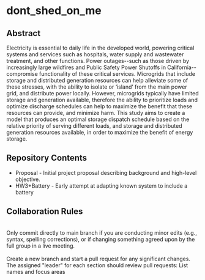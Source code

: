 # dont_shed_on_me

## Abstract

Electricity is essential to daily life in the developed world, powering critical systems and services such as hospitals, water supply and wastewater treatment, and other functions. Power outages--such as those driven by increasingly large wildfires and Public Safety Power Shutoffs in California--compromise functionality of these critical services. Microgrids that include storage and distributed generation resources can help alleviate some of these stresses, with the ability to isolate or ‘island’ from the main power grid, and distribute power locally. However, microgrids typically have limited storage and generation available, therefore the ability to prioritize loads and optimize discharge schedules can help to maximize the benefit that these resources can provide, and minimize harm. This study aims to create a model that produces an optimal storage dispatch schedule based on the relative priority of serving different loads, and storage and distributed generation resources available, in order to maximize the benefit of energy storage.

## Repository Contents

* Proposal - Initial project proposal describing background and high-level objective.
* HW3+Battery - Early attempt at adapting known system to include a battery

## Collaboration Rules

<br> Only commit directly to main branch if you are conducting minor edits (e.g., syntax, spelling corrections), or if changing something agreed upon by the full group in a live meeting. <br />
<br> Create a new branch and start a pull request for any significant changes. The assigned "leader" for each section should review pull requests:
List names and focus areas
<br />

